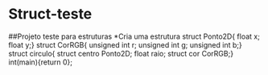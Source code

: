 # Struct-teste
##Projeto teste para estruturas
*Cria uma estrutura
struct Ponto2D{
	float x;
	float y;}
struct CorRGB{
	unsigned int r;
	unsigned int g;
	unsigned int b;}
struct circulo{
	struct centro Ponto2D;
	float raio;
	struct cor CorRGB;}
int(main){return 0};